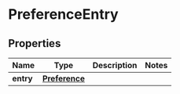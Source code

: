 
# PreferenceEntry

## Properties
Name | Type | Description | Notes
------------ | ------------- | ------------- | -------------
**entry** | [**Preference**](Preference.md) |  | 



